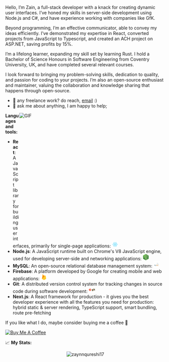 Hello, I’m Zain, a full-stack developer with a knack for creating dynamic user interfaces. I’ve honed my skills in server-side development using Node.js and C#, and have experience working with companies like GfK.

Beyond programming, I’m an effective communicator, able to convey my ideas efficiently. I’ve demonstrated my expertise in React, converted projects from JavaScript to Typescript, and created an ACH project on ASP.NET, saving profits by 15%.

I’m a lifelong learner, expanding my skill set by learning Rust. I hold a Bachelor of Science Honours in Software Engineering from Coventry University, UK, and have completed several relevant courses.

I look forward to bringing my problem-solving skills, dedication to quality, and passion for coding to your projects. I’m also an open-source enthusiast and maintainer, valuing the collaboration and knowledge sharing that happens through open-source.

  
- 💼 any freelance work? do reach, [email](mailto:mohammad.zain.311z@gmail.com) :)
- 💬 ask me about anything, I am happy to help;

<img align="right" alt="GIF" src="https://media0.giphy.com/media/v1.Y2lkPTc5MGI3NjExOGgxd215bzU0bnNpMHlnOGYxcHNzZzhhbGczd3NlbjdwY2w0cm5oYiZlcD12MV9pbnRlcm5hbF9naWZfYnlfaWQmY3Q9Zw/vrxxqQbyRxYi6scCjT/giphy.gif" width="460" height="400" />

**Languages and tools:**

- **React**: A JavaScript library for building user interfaces, primarily for single-page applications: <code><img height="20" src="https://raw.githubusercontent.com/github/explore/80688e429a7d4ef2fca1e82350fe8e3517d3494d/topics/react/react.png"></code>
- **Node.js**: A JavaScript runtime built on Chrome's V8 JavaScript engine, used for developing server-side and networking applications: <code><img height="20" src="https://raw.githubusercontent.com/github/explore/80688e429a7d4ef2fca1e82350fe8e3517d3494d/topics/nodejs/nodejs.png"></code>
- **MySQL**: An open-source relational database management system: <code><img height="20" src="https://raw.githubusercontent.com/github/explore/80688e429a7d4ef2fca1e82350fe8e3517d3494d/topics/mysql/mysql.png"></code>
- **Firebase**: A platform developed by Google for creating mobile and web applications: <code><img height="20" src="https://raw.githubusercontent.com/github/explore/80688e429a7d4ef2fca1e82350fe8e3517d3494d/topics/firebase/firebase.png"></code>
- **Git**: A distributed version control system for tracking changes in source code during software development: <code><img height="20" src="https://raw.githubusercontent.com/github/explore/80688e429a7d4ef2fca1e82350fe8e3517d3494d/topics/git/git.png"></code>
- **Next.js**: A React framework for production - it gives you the best developer experience with all the features you need for production: hybrid static & server rendering, TypeScript support, smart bundling, route pre-fetching

If you like what I do, maybe consider buying me a coffee 🥺

<a href="https://www.buymeacoffee.com/zaynnqureshi" target="_blank"><img src="https://cdn.buymeacoffee.com/buttons/v2/default-red.png" alt="Buy Me A Coffee" width="150" ></a>


📈 **My Stats:**

<p align="center"> <img src="https://github-readme-stats.vercel.app/api?username=zaynnqureshi17&show_icons=true&theme=gotham" alt="zaynnqureshi17" />
